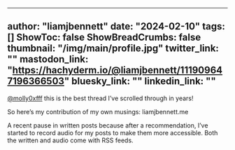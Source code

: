 
---
author: "liamjbennett"
date: "2024-02-10"
tags: []
ShowToc: false
ShowBreadCrumbs: false
thumbnail: "/img/main/profile.jpg"
twitter_link: ""
mastodon_link: "https://hachyderm.io/@liamjbennett/111909647196366503"
bluesky_link: ""
linkedin_link: ""
---

[@molly0xfff](https://hachyderm.io/@molly0xfff) this is the best thread I’ve
scrolled through in years!

So here’s my contribution of my own musings: liamjbennett.me

A recent pause in written posts because after a recommendation, I’ve started
to record audio for my posts to make them more accessible. Both the written
and audio come with RSS feeds.


        